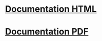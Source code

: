# [Documentation HTML](/iMRMC/000_iMRMC/userManualHTML/index.htm)
# [Documentation PDF](/iMRMC/000_iMRMC/userManualPDF/iMRMCuserManual.pdf)
